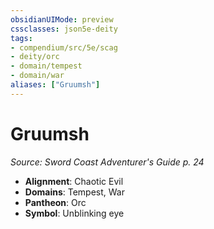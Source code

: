```yaml
---
obsidianUIMode: preview
cssclasses: json5e-deity
tags:
- compendium/src/5e/scag
- deity/orc
- domain/tempest
- domain/war
aliases: ["Gruumsh"]
---
```

# Gruumsh
*Source: Sword Coast Adventurer's Guide p. 24* 

- **Alignment**: Chaotic Evil
- **Domains**: Tempest, War
- **Pantheon**: Orc
- **Symbol**: Unblinking eye